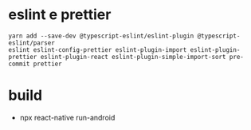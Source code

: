 # eslint e prettier

```
yarn add --save-dev @typescript-eslint/eslint-plugin @typescript-eslint/parser
eslint eslint-config-prettier eslint-plugin-import eslint-plugin-prettier eslint-plugin-react eslint-plugin-simple-import-sort pre-commit prettier
```

# build

- npx react-native run-android
